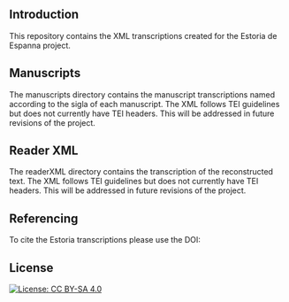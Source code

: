 Introduction
------
This repository contains the XML transcriptions created for the Estoria de Espanna project.

Manuscripts
-----
The manuscripts directory contains the manuscript transcriptions named according to the sigla of each manuscript. The XML follows TEI guidelines but does not currently have TEI headers. This will be addressed in future revisions of the project.

Reader XML
-----
The readerXML directory contains the transcription of the reconstructed text. The XML follows TEI guidelines but does not currently have TEI headers. This will be addressed in future revisions of the project.

Referencing
-----
To cite the Estoria transcriptions please use the DOI:

License
-----

[![License: CC BY-SA 4.0](https://img.shields.io/badge/License-CC%20BY--SA%204.0-lightgrey.svg)](https://creativecommons.org/licenses/by-sa/4.0/)
